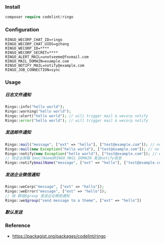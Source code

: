 ### Install

```php
composer require codelint/ringo
```

### Configuration

```properties
RINGO_WECORP_CHAT_ID=ringo
RINGO_WECORP_CHAT_UIDS=gzhang
RINGO_WECORP_ID=****
RINGO_WECORP_SECRET=****
RINGO_ALERT_MAIL=unotseeme@foxmail.com
RINGO_MAIL_DOMAIN=example.com
RINGO_NOTIFY_MAIL=notify@example.com
RINGO_JOB_CONNECTION=sync
```

### Usage

##### 日志文件通知

```php
Ringo::info("hello world");
Ringo::warning("hello world");
Ringo::alert("hello world"); // will trigger mail & wecorp notify
Ringo::error("hello world"); // will trigger mail & wecorp notify
```

##### 发送邮件通知

```php
Ringo::mail("message", ["ext" => "hello"], ["test@example.com"]); // no log file
Ringo::mail(new Exception("hello world"), ["test@example.com"]); // no log file
Ringo::notify(new Exception("hello world"), ["test@example.com"]); // with info log
// 给企业邮箱 $mailName@RINGO_MAIL_DOMAIN 发送notify信息
Ringo::notify$mailName("message", ["ext" => "hello"], ["test@example.com"]);	
```

##### 发送企业微信通知

```php
Ringo::weCorp("message", ["ext" => "hello"]);
Ringo::weError("message", ["ext" => "hello"]);
// 给 群组$group 发送企业微信通知
Ringo::we$group("send message to a theme", ["ext" => "hello"])
```

##### 默认发送


### Reference
* https://packagist.org/packages/codelint/ringo

